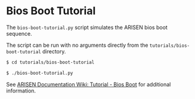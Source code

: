 # Bios Boot Tutorial

The `bios-boot-tutorial.py` script simulates the ARISEN bios boot sequence.

The script can be run with no arguments directly from the `tutorials/bios-boot-tutorial` directory.

```bash
$ cd tutorials/bios-boot-tutorial

$ ./bios-boot-tutorial.py
```

See [ARISEN Documentation Wiki: Tutorial - Bios Boot](https://github.com/arisenio/arisen/wiki/Tutorial-Bios-Boot-Sequence) for additional information.
